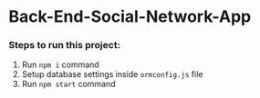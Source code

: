 # Back-End-Social-Network-App

### Steps to run this project:

1. Run `npm i` command
2. Setup database settings inside `ormconfig.js` file
3. Run `npm start` command
